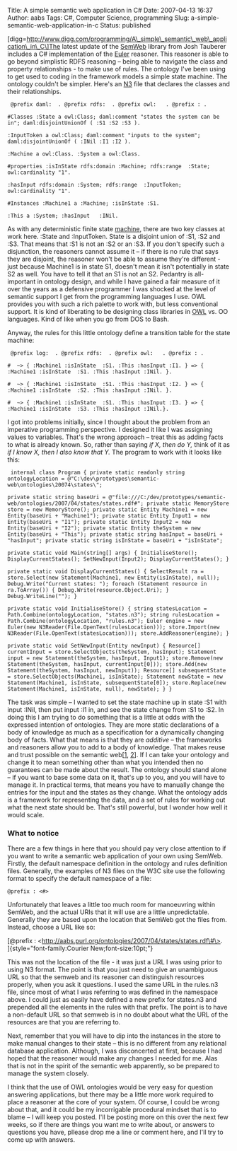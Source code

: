 Title: A simple semantic web application in C#
Date: 2007-04-13 16:37
Author: aabs
Tags: C#, Computer Science, programming
Slug: a-simple-semantic-web-application-in-c
Status: published

\[digg=http://www.digg.com/programming/A\_simple\_semantic\_web\_application\_in\_C\]The latest update of the [SemWeb](http://razor.occams.info/code/semweb/) library from Josh Tauberer includes a C\# implementation of the [Euler](http://www.agfa.com/w3c/euler/) reasoner. This reasoner is able to go beyond simplistic RDFS reasoning – being able to navigate the class and property relationships - to make use of rules. The ontology I've been using to get used to coding in the framework models a simple state machine. The ontology couldn't be simpler. Here's an [N3](http://www.w3.org/2000/10/swap/Primer.html) file that declares the classes and their relationships.

` @prefix daml:  . @prefix rdfs:  . @prefix owl:   . @prefix : .`

`#Classes :State a owl:Class; daml:comment "states the system can be in"; daml:disjointUnionOf ( :S1 :S2 :S3 ).`

`:InputToken a owl:Class; daml:comment "inputs to the system"; daml:disjointUnionOf ( :INil :I1 :I2 ).`

`:Machine a owl:Class. :System a owl:Class.`

`#properties :isInState rdfs:domain :Machine; rdfs:range  :State; owl:cardinality "1".`

`:hasInput rdfs:domain :System; rdfs:range  :InputToken; owl:cardinality "1".`

`#Instances :Machine1 a :Machine; :isInState :S1.`

`:This a :System; :hasInput   :INil.`

As with any deterministic finite state [machine](http://aabs.wordpress.com/2007/01/16/342/), there are two key classes at work here. :State and :InputToken. State is a disjoint union of :S1, :S2 and :S3. That means that :S1 is not an :S2 or an :S3. If you don't specify such a disjunction, the reasoners cannot assume it – if there is no rule that says they are disjoint, the reasoner won't be able to assume they're different - just because Machine1 is in state S1, doesn't mean it isn't potentially in state S2 as well. You have to tell it that an S1 is not an S2. Pedantry is all-important in ontology design, and while I have gained a fair measure of it over the years as a defensive programmer I was shocked at the level of semantic support I get from the programming languages I use. OWL provides you with such a rich palette to work with, but less conventional support. It is kind of liberating to be designing class libraries in [OWL](http://www.w3.org/2004/OWL/) vs. OO languages. Kind of like when you go from DOS to Bash.

Anyway, the rules for this little ontology define a transition table for the state machine:

` @prefix log:  . @prefix rdfs:  . @prefix owl:   . @prefix : .`

`#  ~> { :Machine1 :isInState  :S1. :This :hasInput :I1. } => { :Machine1 :isInState  :S1. :This :hasInput :INil. }.`

`#  ~> { :Machine1 :isInState  :S1. :This :hasInput :I2. } => { :Machine1 :isInState  :S2. :This :hasInput :INil. }.`

`#  ~> { :Machine1 :isInState  :S1. :This :hasInput :I3. } => { :Machine1 :isInState  :S3. :This :hasInput :INil.}.`

I got into problems initially, since I thought about the problem from an imperative programming perspective. I designed it like I was assigning values to variables. That's the wrong approach – treat this as adding facts to what is already known. So, rather than saying *if X, then do Y,* think of it as *if I know X, then I also know that Y.* The program to work with it looks like this:

` internal class Program { private static readonly string ontologyLocation = @"C:\dev\prototypes\semantic-web\ontologies\20074\states\";`

`private static string baseUri = @"file:///C:/dev/prototypes/semantic-web/ontologies/2007/04/states/states.rdf#"; private static MemoryStore store = new MemoryStore(); private static Entity Machine1 = new Entity(baseUri + "Machine1"); private static Entity Input1 = new Entity(baseUri + "I1"); private static Entity Input2 = new Entity(baseUri + "I2"); private static Entity theSystem = new Entity(baseUri + "This"); private static string hasInput = baseUri + "hasInput"; private static string isInState = baseUri + "isInState";`

`private static void Main(string[] args) { InitialiseStore(); DisplayCurrentStates(); SetNewInput(Input2); DisplayCurrentStates(); }`

`private static void DisplayCurrentStates() { SelectResult ra = store.Select(new Statement(Machine1, new Entity(isInState), null)); Debug.Write("Current states: "); foreach (Statement resource in ra.ToArray()) { Debug.Write(resource.Object.Uri); } Debug.WriteLine(""); }`

`private static void InitialiseStore() { string statesLocation = Path.Combine(ontologyLocation, "states.n3"); string rulesLocation = Path.Combine(ontologyLocation, "rules.n3"); Euler engine = new Euler(new N3Reader(File.OpenText(rulesLocation))); store.Import(new N3Reader(File.OpenText(statesLocation))); store.AddReasoner(engine); }`

`private static void SetNewInput(Entity newInput) { Resource[] currentInput = store.SelectObjects(theSystem, hasInput); Statement input = new Statement(theSystem, hasInput, Input1); store.Remove(new Statement(theSystem, hasInput, currentInput[0])); store.Add(new Statement(theSystem, hasInput, newInput)); Resource[] subsequentState = store.SelectObjects(Machine1, isInState); Statement newState = new Statement(Machine1, isInState, subsequentState[0]); store.Replace(new Statement(Machine1, isInState, null), newState); } }`

The task was simple – I wanted to set the state machine up in state :S1 with input :INil, then put input :I1 in, and see the state change from :S1 to :S2. In doing this I am trying to do something that is a little at odds with the expressed intention of ontologies. They are more static declarations of a body of knowledge as much as a specification for a dynamically changing body of facts. What that means is that they are *additive* – the frameworks and reasoners allow you to add to a body of knowledge. That makes reuse and trust possible on the semantic web\[[1](http://www.w3.org/TR/owl-semantics/rdfs.html), [2](http://www.w3.org/DesignIssues/N3Logic)\]. If I can take your ontology and change it to mean something other than what you intended then no guarantees can be made about the result. The ontology should stand alone – if you want to base some data on it, that's up to you, and you will have to manage it. In practical terms, that means you have to manually change the entries for the input and the states as they change. What the ontology adds is a framework for representing the data, and a set of rules for working out what the next state should be. That's still powerful, but I wonder how well it would scale.

### What to notice

There are a few things in here that you should pay very close attention to if you want to write a semantic web application of your own using SemWeb. Firstly, the default namespace definition in the ontology and rules definition files. Generally, the examples of N3 files on the W3C site use the following format to specify the default namespace of a file:

`@prefix : <#>`

Unfortunately that leaves a little too much room for manoeuvring within SemWeb, and the actual URIs that it will use are a little unpredictable. Generally they are based upon the location that SemWeb got the files from. Instead, choose a URL like so:

[\@prefix : \<http://aabs.purl.org/ontologies/2007/04/states/states.rdf\#\>.  
]{style="font-family:Courier New;font-size:10pt;"}

This was not the location of the file - it was just a URL I was using prior to using N3 format. The point is that you just need to give an unambiguous URL so that the semweb and its reasoner can distinguish resources properly, when you ask it questions. I used the same URL in the rules.n3 file, since most of what I was referring to was defined in the namespace above. I could just as easily have defined a new prefix for states.n3 and prepended all the elements in the rules with that prefix. The point is to have a non-default URL so that semweb is in no doubt about what the URL of the resources are that you are referring to.

Next, remember that you will have to dip into the instances in the store to make manual changes to their state – this is no different from any relational database application. Although, I was disconcerted at first, because I had hoped that the reasoner would make any changes I needed for me. Alas that is not in the spirit of the semantic web apparently, so be prepared to manage the system closely.

I think that the use of OWL ontologies would be very easy for question answering applications, but there may be a little more work required to place a reasoner at the core of your system. Of course, I could be wrong about that, and it could be my incorrigable procedural mindset that is to blame – I will keep you posted. I'll be posting more on this over the next few weeks, so if there are things you want me to write about, or answers to questions you have, pllease drop me a line or comment here, and I'll try to come up with answers.
